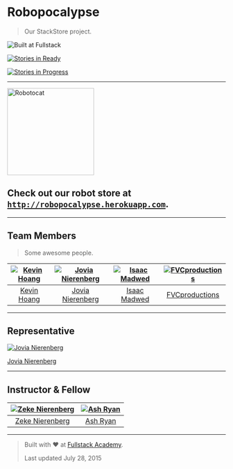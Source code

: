 # Robopocalypse

> Our StackStore project.

![Built at Fullstack](https://img.shields.io/badge/Built%20at-Fullstack-red.svg?style=flat-square)

[![Stories in Ready](https://badge.waffle.io/JoviaNierenberg/robopocalypse.svg?label=ready&title=Ready)](http://waffle.io/JoviaNierenberg/robopocalypse)

[![Stories in Progress](https://badge.waffle.io/JoviaNierenberg/robopocalypse.svg?label=in%20progress&title=In%20Progress)](http://waffle.io/waffleio/waffle.io)

---

<img alt="Robotocat" src="https://octodex.github.com/images/Robotocat.png" wdith="200" height="200">

## Check out our robot store at [`http://robopocalypse.herokuapp.com`](http://robopocalypse.herokuapp.com).

---

## Team Members

> Some awesome people.

[![Kevin Hoang](https://avatars0.githubusercontent.com/u/12387616?s=117)](https://github.com/unSAGEable) | [![Jovia Nierenberg](https://avatars2.githubusercontent.com/u/12420449?s=117)](http://sindresorhus.com) | [![Isaac Madwed](https://avatars0.githubusercontent.com/u/11039058?s=117)](https://github.com/madwed) | [![FVCproductions](https://avatars1.githubusercontent.com/u/4284691?s=117)](https://github.com/fvcproductions)
|:---:|:---:|:---:|:---:|
[Kevin Hoang](http://addyosmani.com) | [Jovia Nierenberg](https://github.com/JoviaNierenberg) | [Isaac Madwed](https://github.com/madwed) | [FVCproductions](https://github.com/fvcproductions)

---

## Representative

[![Jovia Nierenberg](https://avatars2.githubusercontent.com/u/12420449?s=117)](http://sindresorhus.com)

[Jovia Nierenberg](https://github.com/JoviaNierenberg)

---

## Instructor & Fellow

[![Zeke Nierenberg](https://avatars0.githubusercontent.com/u/962281?s=117)](https://github.com/zekenie) | [![Ash Ryan](https://avatars0.githubusercontent.com/u/1370591?s=117)](http://github.com/ashryanbeats)
|:---:|:---:|
[Zeke Nierenberg](https://github.com/zekenie)| [Ash Ryan](https://github.com/ashryanbeats)

---

> Built with ❤️ at [Fullstack Academy](http://fullstackacademy.com "Fullstack Academy").
>
> Last updated July 28, 2015
